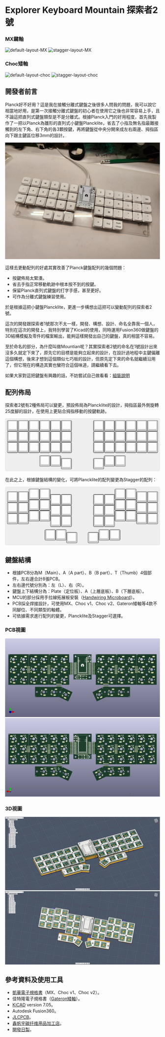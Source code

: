 # Explorer Keyboard Mountain 探索者2號

### MX鍵軸 

![default-layout-MX]()
![stagger-layout-MX]()

### Choc矮軸

![default-layout-choc]()
![stagger-layout-choc]()

## 開發者前言

Planck好不好用？這是我在接觸分離式鍵盤之後很多人問我的問題，我可以說它相當地好用，是第一次接觸分離式鍵盤的初心者在使用它之後也非常容易上手，且不論這把直列式鍵盤類型是不是分離式。根據Planck入門的好用程度，首先我製作了一把以Planck為雛形的直列式小鍵盤Plancklite，省去了小指及無名指最難接觸到的左下角、右下角的各3顆按鍵，再將鍵盤從中央分開來成左右兩邊、拇指區向下跟主鍵區位移3mm的設計。

![plancklite](pic/plancklite.jpg)

這樣去更動配列的好處其實改善了Planck鍵盤配列的幾個問題：

- 按鍵佈局太緊湊。
- 省去手指正常移動軌跡中根本按不到的按鍵。
- 保留Planck直列式鍵盤的打字手感，甚至更好。
- 可作為分離式鍵盤練習使用。

於是根據這把小鍵盤Plancklite，更進一步構想出這把可以變動配列的探索者2號。

這次的開發跟探索者1號那次不太一樣，開發、構想、設計、命名全靠我一個人，特別在這次的開發上，我特別學習了Kicad的使用，同時運用Fusion360做鍵盤的3D結構模擬及零件的檔案輸出，能夠這樣開發出自己的鍵盤，真的相當不容易。

至於命名的部分，為什麼叫做Mountian呢？其實探索者2號的命名在1號設計出來沒多久就定下來了，原先它的目標是能夠立起來的設計，在設計過地程中主鍵偏離這個構想，後來才想到這個類似七巧板的設計，但原先定下來的命名就繼續沿用了，但它現在的構造其實也蠻符合這個味道，請繼續看下去。

如果大家對這把鍵盤有興趣的話，不妨嘗試自己做看看：[組裝說明](guide.md)

## 配列佈局

探索者2號有2種佈局可以變更，預設佈局為Plancklite的設計，拇指區最外側旋轉25度腳的設計，在使用上更貼合拇指移動的按鍵軌跡。

![Plancklite](pic/layout-default.png)

在此之上，根據鍵盤結構的變化，可將Plancklite的配列變更為Stagger的配列：

![mountain](pic/layout-stagger.png)

## 鍵盤結構


- 根據PCB分為M（Main）、A（A part）、B（B part）、T（Thumb）4個部件，左右邊合計8張PCB。
- 左右邊代號分別為：左（L）、右（R）。
- 鍵盤上下結構分為：Plate（定位板）、A（上層底板）、B（下層底板）。
- MCU的部分採用手拉線拓展板安裝（[Handwiring Microboard](https://github.com/DreaM117er/Handwiring-Microboard)）。
- PCB採全焊接設計，可使用MX、Choc v1、Choc v2、Gateron矮軸等4款不同腳位、不同類型的軸體。
- 可依據需求進行配列的變更，Plancklite及Stagger可選擇。

### PCB視圖

![PCB-F](pic/pcb-layout-front.png)
![PCB-B](pic/pcb-layout-back.png)

### 3D視圖

![default](pic/fusion360-layout-default.png)
![stagger](pic/fusion360-layout-stagger.png)

## 參考資料及使用工具

- [凱華電子規格書](https://www.kailh.net/pages/product-datasheet)（MX、Choc v1、Choc v2）。
- 佳特隆電子規格書（[Gateron矮軸](https://www.gateron.co/products/gateron-low-profile-mechanical-switch-set)）。
- [KiCAD](https://www.kicad.org/) version 7.05。
- Autodesk Fusion360。
- [JLCPCB](https://jlcpcb.com/)。
- [鑫帆宇碳纤维用品加工店](https://shop73091441.taobao.com/?spm=a1z10.1-c-s.0.0.3530f19cYKPwZf)。
- [開發日製](log.md)。